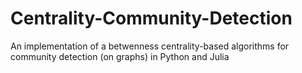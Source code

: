 # Centrality-Community-Detection
An implementation of a betwenness centrality-based algorithms for community detection (on graphs) in Python and Julia

